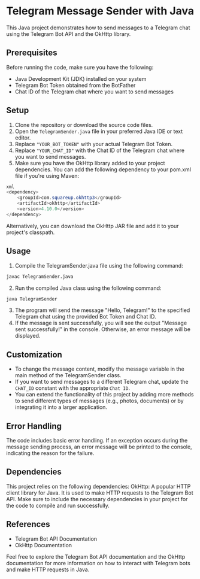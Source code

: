 # Telegram Message Sender with Java
This Java project demonstrates how to send messages to a Telegram chat using the Telegram Bot API and the OkHttp library.

## Prerequisites
Before running the code, make sure you have the following:
- Java Development Kit (JDK) installed on your system
- Telegram Bot Token obtained from the BotFather
- Chat ID of the Telegram chat where you want to send messages

## Setup
1. Clone the repository or download the source code files.
2. Open the `TelegramSender.java` file in your preferred Java IDE or text editor.
3. Replace `"YOUR_BOT_TOKEN"` with your actual Telegram Bot Token.
4. Replace `"YOUR_CHAT_ID"` with the Chat ID of the Telegram chat where you want to send messages.
5. Make sure you have the OkHttp library added to your project dependencies. You can add the following dependency to your pom.xml file if you're using Maven:
```java
xml
<dependency>
    <groupId>com.squareup.okhttp3</groupId>
    <artifactId>okhttp</artifactId>
    <version>4.10.0</version>
</dependency>
```
Alternatively, you can download the OkHttp JAR file and add it to your project's classpath.

## Usage
1. Compile the TelegramSender.java file using the following command:
```bash
javac TelegramSender.java
```
2. Run the compiled Java class using the following command:
```bash
java TelegramSender
```
3. The program will send the message "Hello, Telegram!" to the specified Telegram chat using the provided Bot Token and Chat ID.
4. If the message is sent successfully, you will see the output "Message sent successfully!" in the console. Otherwise, an error message will be displayed.

## Customization
- To change the message content, modify the message variable in the main method of the TelegramSender class.
- If you want to send messages to a different Telegram chat, update the `CHAT_ID` constant with the appropriate `Chat ID`.
- You can extend the functionality of this project by adding more methods to send different types of messages (e.g., photos, documents) or by integrating it into a larger application.

## Error Handling
The code includes basic error handling. If an exception occurs during the message sending process, an error message will be printed to the console, indicating the reason for the failure.

## Dependencies
This project relies on the following dependencies:
OkHttp: A popular HTTP client library for Java. It is used to make HTTP requests to the Telegram Bot API.
Make sure to include the necessary dependencies in your project for the code to compile and run successfully.

## References
- Telegram Bot API Documentation
- OkHttp Documentation

Feel free to explore the Telegram Bot API documentation and the OkHttp documentation for more information on how to interact with Telegram bots and make HTTP requests in Java.
